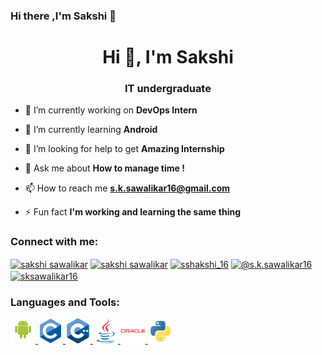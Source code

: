 ### Hi there ,I'm Sakshi 👋



<h1 align="center">Hi 👋, I'm Sakshi</h1>
<h3 align="center">IT undergraduate</h3>

- 🔭 I’m currently working on **DevOps Intern**

- 🌱 I’m currently learning **Android**

- 🤝 I’m looking for help to get **Amazing Internship**

- 💬 Ask me about **How to manage time !**

- 📫 How to reach me **s.k.sawalikar16@gmail.com**

- ⚡ Fun fact **I'm working and learning the same thing**

<h3 align="left">Connect with me:</h3>
<p align="left">
<a href="https://www.linkedin.com/in/sakshi-sawalikar-698452209/" target="blank"><img align="center" src="https://raw.githubusercontent.com/rahuldkjain/github-profile-readme-generator/master/src/images/icons/Social/linked-in-alt.svg" alt="sakshi sawalikar" height="30" width="40" /></a>
<a href="https://stackoverflow.com/users/preferences/17281771" target="blank"><img align="center" src="https://raw.githubusercontent.com/rahuldkjain/github-profile-readme-generator/master/src/images/icons/Social/stack-overflow.svg" alt="sakshi sawalikar" height="30" width="40" /></a>
<a href="https://instagram.com/sshakshi_16" target="blank"><img align="center" src="https://raw.githubusercontent.com/rahuldkjain/github-profile-readme-generator/master/src/images/icons/Social/instagram.svg" alt="sshakshi_16" height="30" width="40" /></a>
<a href="https://www.hackerearth.com/@s.k.sawalikar16" target="blank"><img align="center" src="https://raw.githubusercontent.com/rahuldkjain/github-profile-readme-generator/master/src/images/icons/Social/hackerearth.svg" alt="@s.k.sawalikar16" height="30" width="40" /></a>
<a href="https://auth.geeksforgeeks.org/user/sksawalikar16/saved-articles/" target="blank"><img align="center" src="https://raw.githubusercontent.com/rahuldkjain/github-profile-readme-generator/master/src/images/icons/Social/geeks-for-geeks.svg" alt="sksawalikar16" height="30" width="40" /></a>
</p>

<h3 align="left">Languages and Tools:</h3>
<p align="left"> <a href="https://developer.android.com" target="_blank" rel="noreferrer"> <img src="https://raw.githubusercontent.com/devicons/devicon/master/icons/android/android-original-wordmark.svg" alt="android" width="40" height="40"/> </a> <a href="https://www.cprogramming.com/" target="_blank" rel="noreferrer"> <img src="https://raw.githubusercontent.com/devicons/devicon/master/icons/c/c-original.svg" alt="c" width="40" height="40"/> </a> <a href="https://www.w3schools.com/cpp/" target="_blank" rel="noreferrer"> <img src="https://raw.githubusercontent.com/devicons/devicon/master/icons/cplusplus/cplusplus-original.svg" alt="cplusplus" width="40" height="40"/> </a> <a href="https://www.java.com" target="_blank" rel="noreferrer"> <img src="https://raw.githubusercontent.com/devicons/devicon/master/icons/java/java-original.svg" alt="java" width="40" height="40"/> </a> <a href="https://www.oracle.com/" target="_blank" rel="noreferrer"> <img src="https://raw.githubusercontent.com/devicons/devicon/master/icons/oracle/oracle-original.svg" alt="oracle" width="40" height="40"/> </a> <a href="https://www.python.org" target="_blank" rel="noreferrer"> <img src="https://raw.githubusercontent.com/devicons/devicon/master/icons/python/python-original.svg" alt="python" width="40" height="40"/> </a> </p>


